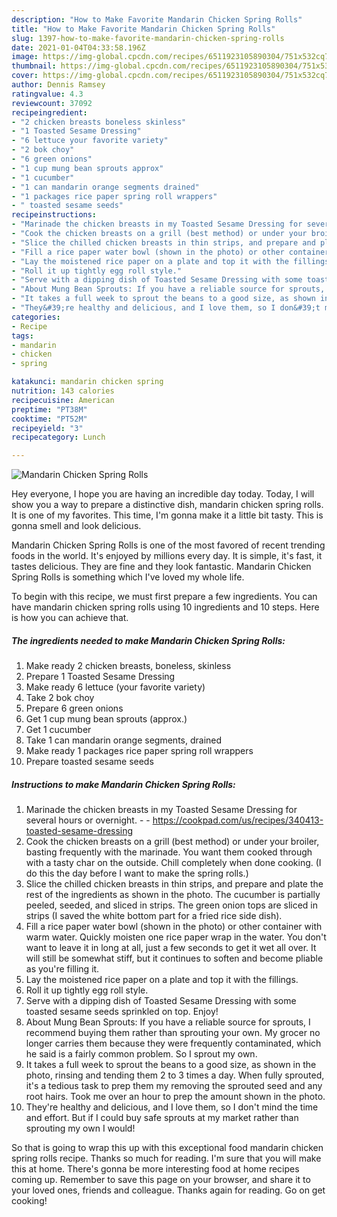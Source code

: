 ```yaml
---
description: "How to Make Favorite Mandarin Chicken Spring Rolls"
title: "How to Make Favorite Mandarin Chicken Spring Rolls"
slug: 1397-how-to-make-favorite-mandarin-chicken-spring-rolls
date: 2021-01-04T04:33:58.196Z
image: https://img-global.cpcdn.com/recipes/6511923105890304/751x532cq70/mandarin-chicken-spring-rolls-recipe-main-photo.jpg
thumbnail: https://img-global.cpcdn.com/recipes/6511923105890304/751x532cq70/mandarin-chicken-spring-rolls-recipe-main-photo.jpg
cover: https://img-global.cpcdn.com/recipes/6511923105890304/751x532cq70/mandarin-chicken-spring-rolls-recipe-main-photo.jpg
author: Dennis Ramsey
ratingvalue: 4.3
reviewcount: 37092
recipeingredient:
- "2 chicken breasts boneless skinless"
- "1 Toasted Sesame Dressing"
- "6 lettuce your favorite variety"
- "2 bok choy"
- "6 green onions"
- "1 cup mung bean sprouts approx"
- "1 cucumber"
- "1 can mandarin orange segments drained"
- "1 packages rice paper spring roll wrappers"
- " toasted sesame seeds"
recipeinstructions:
- "Marinade the chicken breasts in my Toasted Sesame Dressing for several hours or overnight.  https://cookpad.com/us/recipes/340413-toasted-sesame-dressing"
- "Cook the chicken breasts on a grill (best method) or under your broiler, basting frequently with the marinade. You want them cooked through with a tasty char on the outside. Chill completely when done cooking. (I do this the day before I want to make the spring rolls.)"
- "Slice the chilled chicken breasts in thin strips, and prepare and plate the rest of the ingredients as shown in the photo. The cucumber is partially peeled, seeded, and sliced in strips. The green onion tops are sliced in strips (I saved the white bottom part for a fried rice side dish)."
- "Fill a rice paper water bowl (shown in the photo) or other container with warm water. Quickly moisten one rice paper wrap in the water. You don&#39;t want to leave it in long at all, just a few seconds to get it wet all over. It will still be somewhat stiff, but it continues to soften and become pliable as you&#39;re filling it."
- "Lay the moistened rice paper on a plate and top it with the fillings."
- "Roll it up tightly egg roll style."
- "Serve with a dipping dish of Toasted Sesame Dressing with some toasted sesame seeds sprinkled on top. Enjoy!"
- "About Mung Bean Sprouts: If you have a reliable source for sprouts, I recommend buying them rather than sprouting your own. My grocer no longer carries them because they were frequently contaminated, which he said is a fairly common problem. So I sprout my own."
- "It takes a full week to sprout the beans to a good size, as shown in the photo, rinsing and tending them 2 to 3 times a day. When fully sprouted, it&#39;s a tedious task to prep them my removing the sprouted seed and any root hairs. Took me over an hour to prep the amount shown in the photo."
- "They&#39;re healthy and delicious, and I love them, so I don&#39;t mind the time and effort. But if I could buy safe sprouts at my market rather than sprouting my own I would!"
categories:
- Recipe
tags:
- mandarin
- chicken
- spring

katakunci: mandarin chicken spring 
nutrition: 143 calories
recipecuisine: American
preptime: "PT38M"
cooktime: "PT52M"
recipeyield: "3"
recipecategory: Lunch

---
```



![Mandarin Chicken Spring Rolls](https://img-global.cpcdn.com/recipes/6511923105890304/751x532cq70/mandarin-chicken-spring-rolls-recipe-main-photo.jpg)

Hey everyone, I hope you are having an incredible day today. Today, I will show you a way to prepare a distinctive dish, mandarin chicken spring rolls. It is one of my favorites. This time, I'm gonna make it a little bit tasty. This is gonna smell and look delicious.

Mandarin Chicken Spring Rolls is one of the most favored of recent trending foods in the world. It's enjoyed by millions every day. It is simple, it's fast, it tastes delicious. They are fine and they look fantastic. Mandarin Chicken Spring Rolls is something which I've loved my whole life.




To begin with this recipe, we must first prepare a few ingredients. You can have mandarin chicken spring rolls using 10 ingredients and 10 steps. Here is how you can achieve that.

<!--inarticleads1-->

##### The ingredients needed to make Mandarin Chicken Spring Rolls:

1. Make ready 2 chicken breasts, boneless, skinless
1. Prepare 1 Toasted Sesame Dressing
1. Make ready 6 lettuce (your favorite variety)
1. Take 2 bok choy
1. Prepare 6 green onions
1. Get 1 cup mung bean sprouts (approx.)
1. Get 1 cucumber
1. Take 1 can mandarin orange segments, drained
1. Make ready 1 packages rice paper spring roll wrappers
1. Prepare  toasted sesame seeds




<!--inarticleads2-->

##### Instructions to make Mandarin Chicken Spring Rolls:

1. Marinade the chicken breasts in my Toasted Sesame Dressing for several hours or overnight. -  - https://cookpad.com/us/recipes/340413-toasted-sesame-dressing
1. Cook the chicken breasts on a grill (best method) or under your broiler, basting frequently with the marinade. You want them cooked through with a tasty char on the outside. Chill completely when done cooking. (I do this the day before I want to make the spring rolls.)
1. Slice the chilled chicken breasts in thin strips, and prepare and plate the rest of the ingredients as shown in the photo. The cucumber is partially peeled, seeded, and sliced in strips. The green onion tops are sliced in strips (I saved the white bottom part for a fried rice side dish).
1. Fill a rice paper water bowl (shown in the photo) or other container with warm water. Quickly moisten one rice paper wrap in the water. You don&#39;t want to leave it in long at all, just a few seconds to get it wet all over. It will still be somewhat stiff, but it continues to soften and become pliable as you&#39;re filling it.
1. Lay the moistened rice paper on a plate and top it with the fillings.
1. Roll it up tightly egg roll style.
1. Serve with a dipping dish of Toasted Sesame Dressing with some toasted sesame seeds sprinkled on top. Enjoy!
1. About Mung Bean Sprouts: If you have a reliable source for sprouts, I recommend buying them rather than sprouting your own. My grocer no longer carries them because they were frequently contaminated, which he said is a fairly common problem. So I sprout my own.
1. It takes a full week to sprout the beans to a good size, as shown in the photo, rinsing and tending them 2 to 3 times a day. When fully sprouted, it&#39;s a tedious task to prep them my removing the sprouted seed and any root hairs. Took me over an hour to prep the amount shown in the photo.
1. They&#39;re healthy and delicious, and I love them, so I don&#39;t mind the time and effort. But if I could buy safe sprouts at my market rather than sprouting my own I would!




So that is going to wrap this up with this exceptional food mandarin chicken spring rolls recipe. Thanks so much for reading. I'm sure that you will make this at home. There's gonna be more interesting food at home recipes coming up. Remember to save this page on your browser, and share it to your loved ones, friends and colleague. Thanks again for reading. Go on get cooking!
